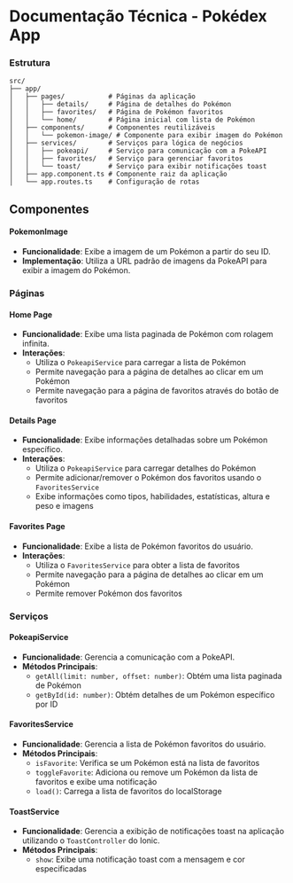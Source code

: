 # Documentação Técnica - Pokédex App

### Estrutura

```
src/
├── app/
│   ├── pages/           # Páginas da aplicação
│   │   ├── details/     # Página de detalhes do Pokémon
│   │   ├── favorites/   # Página de Pokémon favoritos
│   │   └── home/        # Página inicial com lista de Pokémon
│   ├── components/      # Componentes reutilizáveis
│   │   └── pokemon-image/ # Componente para exibir imagem do Pokémon
│   ├── services/        # Serviços para lógica de negócios
│   │   ├── pokeapi/     # Serviço para comunicação com a PokeAPI
│   │   ├── favorites/   # Serviço para gerenciar favoritos
│   │   └── toast/       # Serviço para exibir notificações toast
│   ├── app.component.ts # Componente raiz da aplicação
│   └── app.routes.ts    # Configuração de rotas
```

## Componentes

#### PokemonImage

- **Funcionalidade**: Exibe a imagem de um Pokémon a partir do seu ID.
- **Implementação**: Utiliza a URL padrão de imagens da PokeAPI para exibir a imagem do Pokémon.

### Páginas

#### Home Page

- **Funcionalidade**: Exibe uma lista paginada de Pokémon com rolagem infinita.
- **Interações**:
    - Utiliza o `PokeapiService` para carregar a lista de Pokémon
    - Permite navegação para a página de detalhes ao clicar em um Pokémon
    - Permite navegação para a página de favoritos através do botão de favoritos

#### Details Page

- **Funcionalidade**: Exibe informações detalhadas sobre um Pokémon específico.
- **Interações**:
    - Utiliza o `PokeapiService` para carregar detalhes do Pokémon
    - Permite adicionar/remover o Pokémon dos favoritos usando o `FavoritesService`
    - Exibe informações como tipos, habilidades, estatísticas, altura e peso e imagens

#### Favorites Page

- **Funcionalidade**: Exibe a lista de Pokémon favoritos do usuário.
- **Interações**:
    - Utiliza o `FavoritesService` para obter a lista de favoritos
    - Permite navegação para a página de detalhes ao clicar em um Pokémon
    - Permite remover Pokémon dos favoritos

### Serviços

#### PokeapiService

- **Funcionalidade**: Gerencia a comunicação com a PokeAPI.
- **Métodos Principais**:
    - `getAll(limit: number, offset: number)`: Obtém uma lista paginada de Pokémon
    - `getById(id: number)`: Obtém detalhes de um Pokémon específico por ID

#### FavoritesService

- **Funcionalidade**: Gerencia a lista de Pokémon favoritos do usuário.
- **Métodos Principais**:
    - `isFavorite`: Verifica se um Pokémon está na lista de favoritos
    - `toggleFavorite`: Adiciona ou remove um Pokémon da lista de favoritos e exibe uma notificação
    - `load()`: Carrega a lista de favoritos do localStorage

#### ToastService

- **Funcionalidade**: Gerencia a exibição de notificações toast na aplicação utilizando o `ToastController` do Ionic.
- **Métodos Principais**:
    - `show`: Exibe uma notificação toast com a mensagem e cor especificadas
